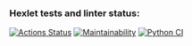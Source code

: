 ### Hexlet tests and linter status:
[![Actions Status](https://github.com/SaltyFingers/python-project-lvl1/workflows/hexlet-check/badge.svg)](https://github.com/SaltyFingers/python-project-lvl1/actions)
[![Maintainability](https://api.codeclimate.com/v1/badges/a99a88d28ad37a79dbf6/maintainability)](https://codeclimate.com/github/codeclimate/codeclimate/maintainability)
[![Python CI](https://github.com/SaltyFingers/python-project-lvl1/actions/workflows/lint-test.yml/badge.svg)](https://github.com/SaltyFingers/python-project-lvl1/actions/workflows/lint-test.yml)
